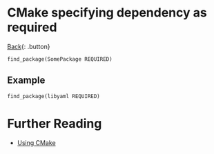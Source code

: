 # CMake specifying dependency as required

[Back](../buildtools.md){: .button}

```
find_package(SomePackage REQUIRED)
```

## Example

```
find_package(libyaml REQUIRED)
```

# Further Reading

- [Using CMake](https://eliasdaler.github.io/using-cmake/)
